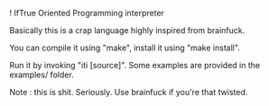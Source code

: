 ! IfTrue Oriented Programming interpreter

Basically this is a crap language highly inspired from brainfuck.

You can compile it using "make", install it using "make install".

Run it by invoking "iti [source]". Some examples are provided in the examples/ folder.

Note : this is shit. Seriously. Use brainfuck if you're that twisted.
